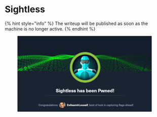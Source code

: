 # Sightless

{% hint style="info" %}
The writeup will be published as soon as the machine is no longer active.
{% endhint %}

<figure><img src="../.gitbook/assets/image (80).png" alt=""><figcaption></figcaption></figure>
